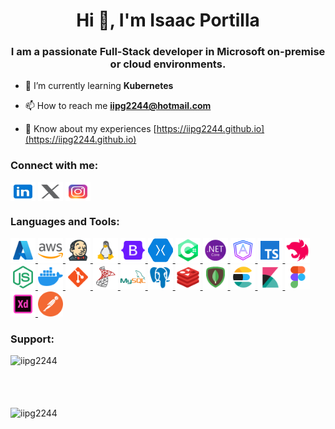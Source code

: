 <h1 align="center">Hi 👋, I'm Isaac Portilla</h1>
<h3 align="center">I am a passionate Full-Stack developer in Microsoft on-premise or cloud environments.</h3>

- 🌱 I’m currently learning **Kubernetes**

- 📫 How to reach me **iipg2244@hotmail.com**

- 📄 Know about my experiences [https://iipg2244.github.io](https://iipg2244.github.io)

<h3 align="left">Connect with me:</h3>
<p align="left">
    <a href="https://linkedin.com/in/iipg2244" target="blank"><img align="center"
            src="assets/img/icons8-linkedin.svg"
            alt="iipg2244" height="30" width="40" /></a>
    <a href="https://twitter.com/iipg2244" target="blank"><img align="center"
            src="assets/img/icons8-twitterx.svg"
            alt="iipg2244" height="30" width="40" /></a>
    <a href="https://instagram.com/iipg2244" target="blank"><img align="center"
            src="assets/img/icons8-instagram.svg"
            alt="iipg2244" height="30" width="40" /></a>
</p>

<h3 align="left">Languages and Tools:</h3>
<p align="left">
    <a href="https://azure.microsoft.com/en-in/" target="_blank" rel="noreferrer">
        <img src="assets/img/icons8-azure.svg" 
        alt="azure" width="40" height="40" />
    </a>    
    <a href="https://aws.amazon.com" target="_blank" rel="noreferrer">
        <img src="assets/img/icons8-amazon-web-services.svg"
            alt="aws" width="40" height="40" />
    </a>
    <a href="https://www.jenkins.io" target="_blank" rel="noreferrer">
        <img src="assets/img/icons8-jenkins.svg" 
        alt="jenkins" width="40" height="40" />
    </a>
    <a href="https://www.linux.org/" target="_blank" rel="noreferrer">
        <img src="assets/img/icons8-linux.png" 
        alt="linux" width="40" height="40" />
    </a>   
    <a href="https://getbootstrap.com" target="_blank" rel="noreferrer">
        <img src="assets/img/icons8-bootstrap.svg"
            alt="bootstrap" width="40" height="40" />
    </a>
     <a href="https://dotnet.microsoft.com/apps/xamarin" target="_blank" rel="noreferrer">
        <img src="assets/img/xamarin-svgrepo-com.svg"
            alt="xamarin" width="40" height="40" />
    </a>   
    <a href="https://www.w3schools.com/cs/" target="_blank" rel="noreferrer">
        <img src="assets/img/icons8-c.svg"
            alt="csharp" width="40" height="40" />
    </a>
    <a href="https://dotnet.microsoft.com/" target="_blank" rel="noreferrer">
        <img src="assets/img/icons8-.net-framework.svg"
            alt="dotnet" width="40" height="40" />
    </a>
    <a href="https://angular.io" target="_blank" rel="noreferrer">
        <img src="assets/img/icons8-angular.svg"
            alt="angularjs" width="40" height="40" />
    </a>  
    <a href="https://www.typescriptlang.org/" target="_blank" rel="noreferrer">
        <img src="assets/img/icons8-typescript.svg"
            alt="typescript" width="40" height="40" />
    </a>
    <a href="https://nestjs.com/" target="_blank" rel="noreferrer">
        <img src="assets/img/icons8-nestjs.svg" 
        alt="nestjs" width="40" height="40" />
    </a>  
    <a href="https://nodejs.org" target="_blank" rel="noreferrer">
        <img src="assets/img/icons8-node-js.svg"
            alt="nodejs" width="40" height="40" />
    </a>         
    <a href="https://www.docker.com/" target="_blank" rel="noreferrer">
        <img src="assets/img/icons8-docker.svg"
            alt="docker" width="40" height="40" />
    </a>
    <a href="https://git-scm.com/" target="_blank" rel="noreferrer">
        <img src="assets/img/icons8-git.svg" 
        alt="git" width="40" height="40" />
    </a>     
    <a href="https://www.microsoft.com/en-us/sql-server" target="_blank" rel="noreferrer">
        <img src="assets/img/icons8-microsoft-sql-server.svg" 
        alt="mssql" width="40" height="40" />
    </a>
    <a href="https://www.mysql.com/" target="_blank" rel="noreferrer">
        <img src="assets/img/icons8-mysql.svg"
            alt="mysql" width="40" height="40" />
    </a>
    <a href="https://www.postgresql.org" target="_blank" rel="noreferrer">
        <img src="assets/img/icons8-postgres.svg"
            alt="postgresql" width="40" height="40" />
    </a>
    <a href="https://redis.io" target="_blank" rel="noreferrer">
        <img src="assets/img/icons8-redis.svg"
            alt="redis" width="40" height="40" />
    </a>    
    <a href="https://www.mongodb.com/" target="_blank" rel="noreferrer">
        <img src="assets/img/icons8-mongodb.svg"
            alt="mongodb" width="40" height="40" />
    </a>    
    <a href="https://www.elastic.co" target="_blank" rel="noreferrer">
        <img src="assets/img/icons8-elasticsearch.svg" 
        alt="elasticsearch" width="40" height="40" />
    </a>
    <a href="https://www.elastic.co/kibana" target="_blank" rel="noreferrer">
        <img src="assets/img/icons8-kibana.svg" 
        alt="kibana" width="40" height="40" />
    </a>
    <a href="https://www.figma.com/" target="_blank" rel="noreferrer">
        <img src="assets/img/icons8-figma.svg" 
        alt="figma" width="40" height="40" />
    </a>
    <a href="https://www.adobe.com/products/xd.html" target="_blank" rel="noreferrer">
        <img src="assets/img/icons8-adobe-xd.svg" 
        alt="adobe-xd" width="40" height="40" />
    </a>
    <a href="https://postman.com" target="_blank" rel="noreferrer">
        <img src="assets/img/icons8-postman.png" 
        alt="postman" width="40" height="40" />
    </a>
</p>


<h3 align="left">Support:</h3>
<p><a href="https://www.buymeacoffee.com/iipg2244"> <img align="left"
            src="https://cdn.buymeacoffee.com/buttons/v2/default-yellow.png" height="50" width="210"
            alt="iipg2244" /></a></p><br /><br /><br /><br />


<p><img align="center"
        src="https://github-readme-stats.vercel.app/api/top-langs?username=iipg2244&show_icons=true&locale=en&layout=compact"
        alt="iipg2244" /></p>